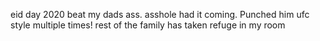 ---
---
eid day 2020
beat my dads ass. asshole had it coming. Punched him ufc style multiple times!
rest of the family has taken refuge in my room
